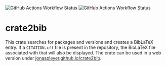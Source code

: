 ![GitHub Actions Workflow Status](https://img.shields.io/github/actions/workflow/status/jonaspleyer/crate2bib/webapp.yml?style=flat-square&label=Build)
![GitHub Actions Workflow Status](https://img.shields.io/github/actions/workflow/status/jonaspleyer/crate2bib/test.yml?style=flat-square&label=Test)

# crate2bib

This crate searches for packages and versions and creates a BibLaTeX entry.
If a `CITATION.cff` file is present in the repository, the BibLaTeX file associated with that will
also be displayed.
The crate can be used in a web version under
[jonaspleyer.github.io/crate2bib](https://jonaspleyer.github.io/crate2bib).

